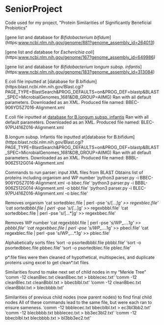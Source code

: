 # SeniorProject
Code used for my project, "Protein Similarities of Significantly Beneficial Probiotics"


[gene list and database for *Bifidobacterium bifidum*] 
(https:www.ncbi.nlm.nih.gov/genome/881?genome_assembly_id=264013)

[gene list and database for *Escherichia coli*]
(https:www.ncbi.nlm.nih.gov/genome/167?genome_assembly_id=649986)

[gene list and database for *Bifidobacterium longum subsp. infantis*] (https:www.ncbi.nlm.nih.gov/genome/183?genome_assembly_id=313084)

E.coli file inputted at [database for B.bifidum] (https:blast.ncbi.nlm.nih.gov/Blast.cgi?PAGE_TYPE=BlastSearch&PROG_DEFAULTS=on&PROG_DEF=blastp&BLAST_SPEC=MicrobialGenomes_1681&DB_GROUP=AllMG)
Ran with all default parameters.
Downloaded as an XML.
Produced file named: BBEC-906YD5Z7016-Alignment.xml

E.coli file inputted at [database for B.longum subsp. infantis](https:blast.ncbi.nlm.nih.gov/Blast.cgi?PAGE_TYPE=BlastSearch&PROG_DEFAULTS=on&PROG_DEF=blastp&BLAST_SPEC=MicrobialGenomes_1682&DB_GROUP=AllMG)
Ran with all default parameters.
Downloaded as an XML.
Produced file named: BLEC-97PU416Z016-Alignment.xml

B.longum subsp. Infantis file inputted at[database for B.bifidum] (https:blast.ncbi.nlm.nih.gov/Blast.cgi?PAGE_TYPE=BlastSearch&PROG_DEFAULTS=on&PROG_DEF=blastp&BLAST_SPEC=MicrobialGenomes_1681&DB_GROUP=AllMG)
Ran with all default parameters.
Downloaded as an XML.
Produced file named: BBBL-906Z512G014-Alignment.xml

Commands to run parser:
input XML files from BLAST
Obtains list of proteins including organism and WP number
‘python3 parser.py -i BBEC-906YD5Z7016-Alignment.xml -o bbec.file’
‘python3 parser.py -i BBBL-906Z512G014-Alignment.xml -o bbbl.file’
‘python3 parser.py -i BLEC-97PU416Z016-Alignment.xml -o blec.file’

Removes organism
‘cat sortedblec.file | perl -pse 's/\[...*\]g' >> regexblec.file’
‘cat sortedbbbl.file | perl -pse 's/\[...*\]g' >> regexbbbl.file’
‘cat sortedbbec.file | perl -pse 's/\[...*\]g' >> regexbbec.file’

Removes WP number
‘cat regexbbbl.file | perl -pse 's/WP_...*\.1g' >> pbbbl.file’
‘cat regexbbec.file | perl -pse 's/WP_...*\.1g' >> pbecl.file’
‘cat regexblec.file | perl -pse 's/WP_...*\.1g' >> pblec.file’

Alphabetically sorts files
‘sort -o psortedbbbl.file pbbbl.file’
‘sort -o psortedbbec.file pbbec.file’
‘sort -o psortedblec.file pblec.file’

p*.file files were then cleaned of hypothetical, multispecies,
and duplicate proteins using excel to get clean*.txt files

Similarities found to make next set of child nodes 
in my “Merkle Tree”
‘comm -12 cleanBlec.txt cleanBbec.txt > bbblecec.txt’
‘comm -12 cleanBlec.txt cleanBbbl.txt > bbecblbl.txt’
‘comm -12 cleanBbec.txt cleanBbbl.txt > blecbbbb.txt’

Similarities of previous child nodes (now parent nodes)
to find final child nodes
All of these commands lead to the same file, but were each ran
to ensure sameness.
‘comm -12 bbblecec.txt bbecblbl.txt > ec3bl3bb2.txt’
‘comm -12 blecbbbb.txt bbblecec.txt > bb3ec3bl2.txt’
‘comm -12 bbecblbl.txt blecbbbb.txt > bl3bb3ec2.txt’
